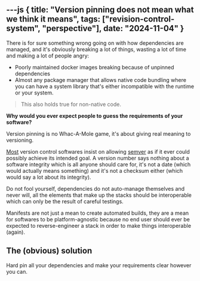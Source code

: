 ---js
{
	title: "Version pinning does not mean what we think it means",
	tags: ["revision-control-system", "perspective"],
	date: "2024-11-04"
}
---

There is for sure something wrong going on with how dependencies are managed, and it's obviously breaking a lot of things, wasting a lot of time and making a lot of people angry:

- Poorly maintained docker images breaking because of unpinned dependencies
- Almost any package manager that allows native code bundling where you can have a system library that's either incompatible with the runtime or your system. 
> This also holds true for non-native code.

**Why would you ever expect people to guess the requirements of your software?**

Version pinning is no Whac-A-Mole game, it's about giving real meaning to versioning.

[Most][1] version control softwares insist on allowing [semver][2] as if it ever could possibly achieve its intended goal. A version number says nothing about a software integrity which is all anyone should care for, it's not a date (which would actually means something) and it's not a checksum either (which would say a lot about its integrity).

Do not fool yourself, dependencies do not auto-manage themselves and never will, all the elements that make up the stacks should be interoperable which can only be the result of careful testings.

Manifests are not just a mean to create automated builds, they are a mean for softwares to be platform-agnostic because no end user should ever be expected to reverse-engineer a stack in order to make things interoperable (again).

## The (obvious) solution

Hard pin all your dependencies and make your requirements clear however you can.

[1]: https://docs.npmjs.com/cli/v9/configuring-npm/package-lock-json
[2]: https://semver.org
